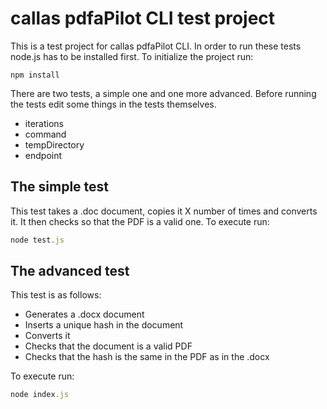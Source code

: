 # callas pdfaPilot CLI test project
This is a test project for callas pdfaPilot CLI. In order to run these tests node.js has to be installed first. To initialize the project run:

```
npm install
```

There are two tests, a simple one and one more advanced. Before running the tests edit some things in the tests themselves.
- iterations
- command
- tempDirectory
- endpoint

## The simple test
This test takes a .doc document, copies it X number of times and converts it. It then checks so that the PDF is a valid one. To execute run:
```javascript
node test.js
```

## The advanced test
This test is as follows:
- Generates a .docx document
- Inserts a unique hash in the document
- Converts it
- Checks that the document is a valid PDF
- Checks that the hash is the same in the PDF as in the .docx

To execute run:
```javascript
node index.js
```
